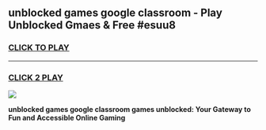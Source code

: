 
## unblocked games google classroom - Play Unblocked Gmaes & Free #esuu8
<h3>
<a href="https://premium.freeplayer.one?title=unblocked_games_google_classroom&ref=03M">CLICK TO PLAY</a></h3>
<hr>

<h3>
<a href="https://premium.freeplayer.one?title=unblocked_games_google_classroom&ref=03M">CLICK 2 PLAY</a>
  
</h3>

<a href="https://premium.freeplayer.one?title=unblocked_games_google_classroom&ref=03M"><img src="https://clearcache.store/games.png"></a>


**unblocked games google classroom games unblocked: Your Gateway to Fun and Accessible Online Gaming**
